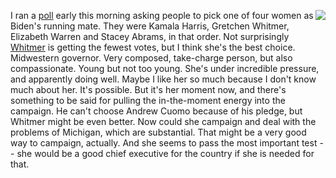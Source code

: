 <img src="http://scripting.com/images/2019/12/19/crush.png" border="0" align="right">I ran a <a href="https://twitter.com/davewiner/status/1251089277620019200">poll</a> early this morning asking people to pick one of four women as Biden's running mate. They were Kamala Harris, Gretchen Whitmer, Elizabeth Warren and Stacey Abrams, in that order. Not surprisingly <a href="https://en.wikipedia.org/wiki/Gretchen_Whitmer">Whitmer</a> is getting the fewest votes, but I think she's the best choice. Midwestern governor. Very composed, take-charge person, but also compassionate. Young but not too young. She's under incredible pressure, and apparently doing well. Maybe I like her so much because I don't know much about her. It's possible. But it's her moment now, and there's something to be said for pulling the in-the-moment energy into the campaign. He can't choose Andrew Cuomo because of his pledge, but Whitmer might be even better. Now could she campaign and deal with the problems of Michigan, which are substantial. That might be a very good way to campaign, actually. And she seems to pass the most important test -- she would be a good chief executive for the country if she is needed for that. 
